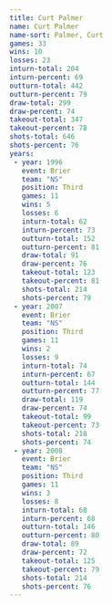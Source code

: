 ```yaml
---
title: Curt Palmer
name: Curt Palmer
name-sort: Palmer, Curt
games: 33
wins: 10
losses: 23
inturn-total: 204
inturn-percent: 69
outturn-total: 442
outturn-percent: 79
draw-total: 299
draw-percent: 74
takeout-total: 347
takeout-percent: 78
shots-total: 646
shots-percent: 76
years:
 - year: 1996
   event: Brier
   team: "NS"
   position: Third
   games: 11
   wins: 5
   losses: 6
   inturn-total: 62
   inturn-percent: 73
   outturn-total: 152
   outturn-percent: 81
   draw-total: 91
   draw-percent: 76
   takeout-total: 123
   takeout-percent: 81
   shots-total: 214
   shots-percent: 79
 - year: 2007
   event: Brier
   team: "NS"
   position: Third
   games: 11
   wins: 2
   losses: 9
   inturn-total: 74
   inturn-percent: 67
   outturn-total: 144
   outturn-percent: 77
   draw-total: 119
   draw-percent: 74
   takeout-total: 99
   takeout-percent: 73
   shots-total: 218
   shots-percent: 74
 - year: 2008
   event: Brier
   team: "NS"
   position: Third
   games: 11
   wins: 3
   losses: 8
   inturn-total: 68
   inturn-percent: 68
   outturn-total: 146
   outturn-percent: 80
   draw-total: 89
   draw-percent: 72
   takeout-total: 125
   takeout-percent: 79
   shots-total: 214
   shots-percent: 76
---
```

